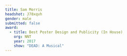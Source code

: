 ```yaml
---
title: Sam Morris
headshot: J78xqvh
gender: male
submitted: false
award:
  - title: Best Poster Design and Publicity (In House)
    org: NNT
    year: 2017 
    show: "DEAD: A Musical"
---
```

